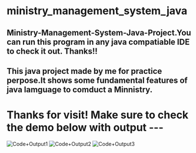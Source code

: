 # ministry_management_system_java

## Ministry-Management-System-Java-Project.You can run this program in any java compatiable IDE to check it out. Thanks!!

## This java project made by me for practice perpose.It shows some fundamental features of java lamguage to comduct a Minnistry.

# Thanks for visit! Make sure to check the demo below with output ---

![Code+Output1](https://user-images.githubusercontent.com/57108914/194401683-8d5a5353-dffe-4fdc-9bfc-541de01f66a5.png)
![Code+Output2](https://user-images.githubusercontent.com/57108914/194401690-33afa749-8e87-499a-b27b-9b481465a903.png)
![Code+Output3](https://user-images.githubusercontent.com/57108914/194401694-fea40d46-41cf-4dbd-9b80-386417ad5503.png)
